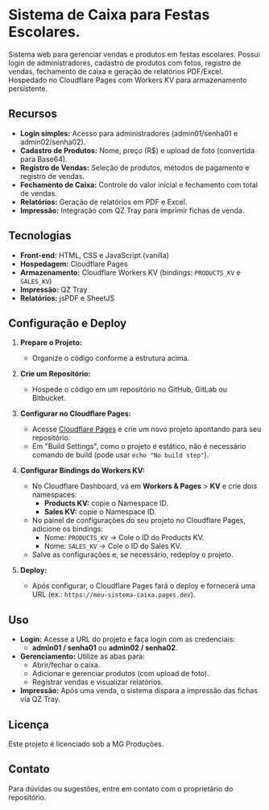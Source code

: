 # Sistema de Caixa para Festas Escolares.
Sistema web para gerenciar vendas e produtos em festas escolares. Possui login de administradores, cadastro de produtos com fotos, registro de vendas, fechamento de caixa e geração de relatórios PDF/Excel. Hospedado no Cloudflare Pages com Workers KV para armazenamento persistente.

## Recursos
- **Login simples:** Acesso para administradores (admin01/senha01 e admin02/senha02).
- **Cadastro de Produtos:** Nome, preço (R$) e upload de foto (convertida para Base64).
- **Registro de Vendas:** Seleção de produtos, métodos de pagamento e registro de vendas.
- **Fechamento de Caixa:** Controle do valor inicial e fechamento com total de vendas.
- **Relatórios:** Geração de relatórios em PDF e Excel.
- **Impressão:** Integração com QZ Tray para imprimir fichas de venda.

## Tecnologias
- **Front-end:** HTML, CSS e JavaScript (vanilla)
- **Hospedagem:** Cloudflare Pages
- **Armazenamento:** Cloudflare Workers KV (bindings: `PRODUCTS_KV` e `SALES_KV`)
- **Impressão:** QZ Tray
- **Relatórios:** jsPDF e SheetJS


## Configuração e Deploy

1. **Prepare o Projeto:**
   - Organize o código conforme a estrutura acima.

2. **Crie um Repositório:**
   - Hospede o código em um repositório no GitHub, GitLab ou Bitbucket.

3. **Configurar no Cloudflare Pages:**
   - Acesse [Cloudflare Pages](https://pages.cloudflare.com/) e crie um novo projeto apontando para seu repositório.
   - Em "Build Settings", como o projeto é estático, não é necessário comando de build (pode usar `echo "No build step"`).

4. **Configurar Bindings do Workers KV:**
   - No Cloudflare Dashboard, vá em **Workers & Pages** > **KV** e crie dois namespaces:
     - **Products KV:** copie o Namespace ID.
     - **Sales KV:** copie o Namespace ID.
   - No painel de configurações do seu projeto no Cloudflare Pages, adicione os bindings:
     - Nome: `PRODUCTS_KV` → Cole o ID do Products KV.
     - Nome: `SALES_KV` → Cole o ID do Sales KV.
   - Salve as configurações e, se necessário, redeploy o projeto.

5. **Deploy:**
   - Após configurar, o Cloudflare Pages fará o deploy e fornecerá uma URL (ex.: `https://meu-sistema-caixa.pages.dev`).

## Uso

- **Login:** Acesse a URL do projeto e faça login com as credenciais:
  - **admin01 / senha01** ou **admin02 / senha02**.
- **Gerenciamento:** Utilize as abas para:
  - Abrir/fechar o caixa.
  - Adicionar e gerenciar produtos (com upload de foto).
  - Registrar vendas e visualizar relatórios.
- **Impressão:** Após uma venda, o sistema dispara a impressão das fichas via QZ Tray.

## Licença
Este projeto é licenciado sob a MG Produções.

## Contato
Para dúvidas ou sugestões, entre em contato com o proprietário do repositório.

